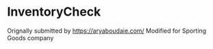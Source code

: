# InventoryCheck
Orignally submitted by https://aryaboudaie.com/
Modified for Sporting Goods company
